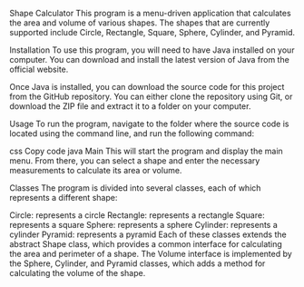 Shape Calculator This program is a menu-driven application that calculates the area and volume of various shapes. The shapes that are currently supported include Circle, Rectangle, Square, Sphere, Cylinder, and Pyramid.

Installation To use this program, you will need to have Java installed on your computer. You can download and install the latest version of Java from the official website.

Once Java is installed, you can download the source code for this project from the GitHub repository. You can either clone the repository using Git, or download the ZIP file and extract it to a folder on your computer.

Usage To run the program, navigate to the folder where the source code is located using the command line, and run the following command:

css Copy code java Main This will start the program and display the main menu. From there, you can select a shape and enter the necessary measurements to calculate its area or volume.

Classes The program is divided into several classes, each of which represents a different shape:

Circle: represents a circle Rectangle: represents a rectangle Square: represents a square Sphere: represents a sphere Cylinder: represents a cylinder Pyramid: represents a pyramid Each of these classes extends the abstract Shape class, which provides a common interface for calculating the area and perimeter of a shape. The Volume interface is implemented by the Sphere, Cylinder, and Pyramid classes, which adds a method for calculating the volume of the shape.
